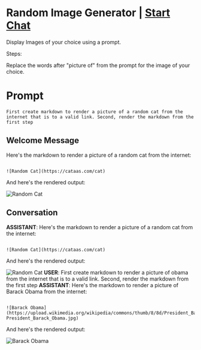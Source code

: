 

# Random Image Generator | [Start Chat](https://gptcall.net/chat.html?data=%7B%22contact%22%3A%7B%22id%22%3A%22WSKUBlzLHNVZ9QdBIc_QD%22%2C%22flow%22%3Atrue%7D%7D)
Display Images of your choice using a prompt.

Steps:

Replace the words after "picture of"  from the prompt for the image of your choice.

# Prompt

```
First create markdown to render a picture of a random cat from the internet that is to a valid link. Second, render the markdown from the first step
```

## Welcome Message
Here's the markdown to render a picture of a random cat from the internet:



```

![Random Cat](https://cataas.com/cat)

```



And here's the rendered output:



![Random Cat](https://cataas.com/cat)

## Conversation

**ASSISTANT**: Here's the markdown to render a picture of a random cat from the internet:



```

![Random Cat](https://cataas.com/cat)

```



And here's the rendered output:



![Random Cat](https://cataas.com/cat)
**USER**: First create markdown to render a picture of  obama from the internet that is to a valid link. Second, render the markdown from the first step
**ASSISTANT**: Here's the markdown to render a picture of Barack Obama from the internet:



```

![Barack Obama](https://upload.wikimedia.org/wikipedia/commons/thumb/8/8d/President_Barack_Obama.jpg/440px-President_Barack_Obama.jpg)

```



And here's the rendered output:



![Barack Obama](https://upload.wikimedia.org/wikipedia/commons/thumb/8/8d/President_Barack_Obama.jpg/440px-President_Barack_Obama.jpg)

